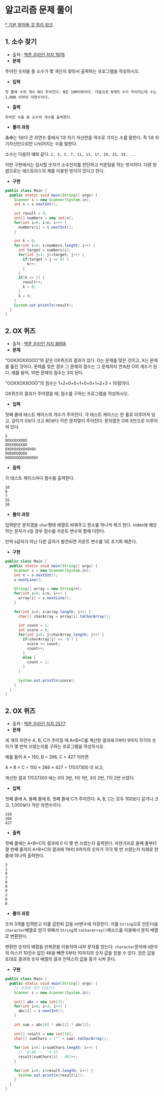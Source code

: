 # 알고리즘 문제 풀이 

[* 기본 알아둘 것 정리 링크](https://github.com/ksu3101/TIL/blob/master/Algorithm/base.md)  
  
## 1. 소수 찾기
- 출처 : [백준 온라인 저지 1978](https://www.acmicpc.net/problem/1978)
- **문제**

주어진 숫자들 중 소수가 몇 개인지 찾아서 출력하는 프로그램을 작성하시오.

- **입력**

 `첫 줄에 수의 개수 N이 주어진다. N은 100이하이다. 다음으로 N개의 수가 주어지는데 수는 1,000 이하의 자연수이다.`

- **출력**

 `주어진 수들 중 소수의 개수를 출력한다.`

- **풀이 과정**

**소수**는 1보다 큰 자연수 중에서 1과 자기 자신만을 약수로 가지는 수를 말한다. 즉 1과 자기자신만으로만 나뉘어지는 수를 말한다.

소수는 다음의 예와 같다.
`2, 3, 5, 7, 11, 13, 17, 19, 23, 29, ...`

이번 구현에서는 검사할 숫자가 소수인지를 판단하고 카운팅을 하는 방식이다. 다른 방법으로는 에스토라스의 체를 이용한 방식이 있다고 한다. 

- **구현**

```java
public class Main {
  public static void main(String[] args) {    
    Scanner s = new Scanner(System.in);
    int n = s.nextInt();
    
    int result = 0;
    int[] numbers = new int[n];
    for(int i=0; i<n; i++) {
      numbers[i] = s.nextInt();
    }
    
    int k = 0;
    for(int i=0; i<numbers.length; i++) {
      int target = numbers[i];
      for(int j=1; j<=target; j++) {
        if(target % j == 0) {
          k++;
        }        
      }
      if(k == 2) {
        result++;
        k = 0;
      }
      k = 0;
    }    
    System.out.println(result);
  }
}
```

## 2. OX 퀴즈 
- 출처 : [백준 온라인 저지 8958](https://www.acmicpc.net/problem/8958)
- **문제**

"OOXXOXXOOO"와 같은 OX퀴즈의 결과가 있다. O는 문제를 맞은 것이고, X는 문제를 틀린 것이다. 문제를 맞은 경우 그 문제의 점수는 그 문제까지 연속된 O의 개수가 된다. 예를 들어, 10번 문제의 점수는 3이 된다.

"OOXXOXXOOO"의 점수는 1+2+0+0+1+0+0+1+2+3 = 10점이다.

OX퀴즈의 결과가 주어졌을 때, 점수를 구하는 프로그램을 작성하시오.

- **입력**

첫째 줄에 테스트 케이스의 개수가 주어진다. 각 테스트 케이스는 한 줄로 이루어져 있고, 길이가 0보다 크고 80보다 작은 문자열이 주어진다. 문자열은 O와 X만으로 이루어져 있다.

 ```
5
OOXXOXXOOO
OOXXOOXXOO
OXOXOXOXOXOXOX
OOOOOOOOOO
OOOOXOOOOXOOOOX 
 ```

- **출력**

각 테스트 케이스마다 점수를 출력한다.

 ```
10
9
7
55
30 
 ```

- **풀이 과정**

입력받은 문자열을 `char`형태 배열로 바꿔주고 원소를 하나씩 체크 한다. index에 해당하는 문자가 `O`일 경우 점수를 카운트 변수와 함께 더한다. 

만약 `O`글자가 아닌 다른 글자가 발견되면 카운트 변수를 1로 초기화 해준다. 
 

- **구현**

```java
public class Main {
  public static void main(String[] args) {
    Scanner s = new Scanner(System.in);
    int n = s.nextInt();
    s.nextLine();
    
    String[] array = new String[n];
    for(int i=0; i<n; i++) {
      array[i] = s.nextLine();
    }
    
    for(int i=0; i<array.length; i++) {
      char[] charArray = array[i].toCharArray();      
      
      int count = 1;
      int score = 0;
      for(int j=0; j<charArray.length; j++) {
        if(charArray[j] == 'O') {
          score += count;
          count++;
        }
        else {
          count = 1;
        }
      }
      
      System.out.println(score);
    }
  }
}
```

## 2. OX 퀴즈 
- 출처 : [백준 온라인 저지 2577](https://www.acmicpc.net/problem/2577)
- **문제**

세 개의 자연수 A, B, C가 주어질 때 A×B×C를 계산한 결과에 0부터 9까지 각각의 숫자가 몇 번씩 쓰였는지를 구하는 프로그램을 작성하시오.

예를 들어 A = 150, B = 266, C = 427 이라면 

A × B × C = 150 × 266 × 427 = 17037300 이 되고, 

계산한 결과 17037300 에는 0이 3번, 1이 1번, 3이 2번, 7이 2번 쓰였다.

- **입력**

첫째 줄에 A, 둘째 줄에 B, 셋째 줄에 C가 주어진다. A, B, C는 모두 100보다 같거나 크고, 1,000보다 작은 자연수이다.

 ```
150 
266 
427
 ```

- **출력**

첫째 줄에는 A×B×C의 결과에 0 이 몇 번 쓰였는지 출력한다. 마찬가지로 둘째 줄부터 열 번째 줄까지 A×B×C의 결과에 1부터 9까지의 숫자가 각각 몇 번 쓰였는지 차례로 한 줄에 하나씩 출력한다.

 ```
3
1 
0 
2 
0 
0 
0 
2 
0 
0 
 ```

- **풀이 과정**

숫자 3개를 입력받고 이를 곱한뒤 값을 int변수에 저장한다. 이를 `String`으로 만든다음 `character`배열로 얻기 위해서 `String`의 `toCharArray()`메소드를 이용해서 문자 배열로 변환한다. 

변환한 숫자의 배열을 반복문을 이용하여 내부 문자를 얻는다. `character`문자에 `0`문자의 아스키 10진수 앖인 48을 빼면 0부터 10까지의 숫자 값을 얻을 수 있다. 얻은 값을 토대로 결과의 숫자 배열의 결과 인덱스의 값을 증가 시켜 준다.  

- **구현**

```java
public class Main {
  public static void main(String[] args) {
    // 숫자의 개수 (2577)
    Scanner s = new Scanner(System.in);
    
    int[] abc = new int[3];
    for(int i=0; i<3; i++) {
      abc[i] = s.nextInt();
    }    
    
    int sum = abc[0] * abc[1] * abc[2];
    
    int[] result = new int[10];
    char[] sumChars = ("" + sum).toCharArray();
    
    for(int i=0; i<sumChars.length; i++) {
      // '0'48  ~  '9'57
      result[sumChars[i] - 48]++;
    }
    
    for(int i=0; i<result.length; i++) {
      System.out.println(result[i]);
    }
  }
}
```
